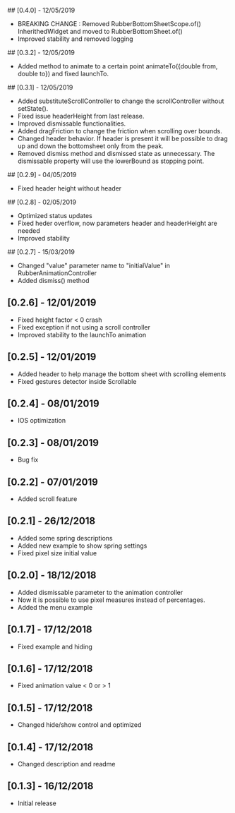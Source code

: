 ## [0.4.0] - 12/05/2019

* BREAKING CHANGE : Removed RubberBottomSheetScope.of() InherithedWidget and moved to RubberBottomSheet.of()
* Improved stability and removed logging

## [0.3.2] - 12/05/2019

* Added method to animate to a certain point animateTo({double from, double to}) and fixed launchTo.

## [0.3.1] - 12/05/2019

* Added substituteScrollController to change the scrollController without setState().
* Fixed issue headerHeight from last release.
* Improved dismissable functionalities.
* Added dragFriction to change the friction when scrolling over bounds.
* Changed header behavior. If header is present it will be possible to drag up and down the bottomsheet only from the peak.
* Removed dismiss method and dismissed state as unnecessary. The dismissable property will use the lowerBound as stopping point. 

## [0.2.9] - 04/05/2019

* Fixed header height without header

## [0.2.8] - 02/05/2019

* Optimized status updates
* Fixed heder overflow, now parameters header and headerHeight are needed
* Improved stability

## [0.2.7] - 15/03/2019

* Changed "value" parameter name to "initialValue" in RubberAnimationController
* Added dismiss() method

## [0.2.6] - 12/01/2019

* Fixed height factor < 0 crash
* Fixed exception if not using a scroll controller
* Improved stability to the launchTo animation

## [0.2.5] - 12/01/2019

* Added header to help manage the bottom sheet with scrolling elements
* Fixed gestures detector inside Scrollable

## [0.2.4] - 08/01/2019

* IOS optimization

## [0.2.3] - 08/01/2019

* Bug fix

## [0.2.2] - 07/01/2019

* Added scroll feature

## [0.2.1] - 26/12/2018

* Added some spring descriptions
* Added new example to show spring settings
* Fixed pixel size initial value

## [0.2.0] - 18/12/2018

* Added dismissable parameter to the animation controller
* Now it is possible to use pixel measures instead of percentages.
* Added the menu example

## [0.1.7] - 17/12/2018

* Fixed example and hiding

## [0.1.6] - 17/12/2018

* Fixed animation value < 0 or > 1

## [0.1.5] - 17/12/2018

* Changed hide/show control and optimized

## [0.1.4] - 17/12/2018

* Changed description and readme

## [0.1.3] - 16/12/2018

* Initial release
